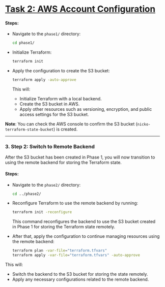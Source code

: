 # [Task 2: AWS Account Configuration](https://github.com/rolling-scopes-school/tasks/blob/master/devops/modules/1_basic-configuration/task_2.md)


#### Steps:
- Navigate to the `phase1/` directory:

  ```bash
  cd phase1/
  ```

- Initialize Terraform:

  ```bash
  terraform init
  ```

- Apply the configuration to create the S3 bucket:

  ```bash
  terraform apply -auto-approve
  ```

  This will:
  - Initialize Terraform with a local backend.
  - Create the S3 bucket in AWS.
  - Apply other resources such as versioning, encryption, and public access settings for the S3 bucket.

**Note**: You can check the AWS console to confirm the S3 bucket (`nicko-terraform-state-bucket`) is created.

---

### 3. Step 2: Switch to Remote Backend

After the S3 bucket has been created in Phase 1, you will now transition to using the remote backend for storing the Terraform state.

#### Steps:
- Navigate to the `phase2/` directory:

  ```bash
  cd ../phase2/
  ```

- Reconfigure Terraform to use the remote backend by running:

  ```bash
  terraform init -reconfigure
  ```

  This command reconfigures the backend to use the S3 bucket created in Phase 1 for storing the Terraform state remotely.

- After that, apply the configuration to continue managing resources using the remote backend:

  ```bash
  terraform plan -var-file="terraform.tfvars"
  terraform apply -var-file="terraform.tfvars" -auto-approve
  ```

This will:
- Switch the backend to the S3 bucket for storing the state remotely.
- Apply any necessary configurations related to the remote backend.